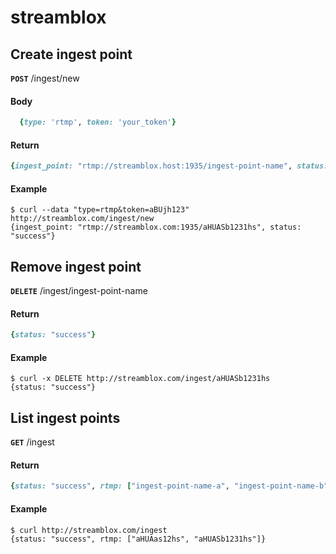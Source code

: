 # streamblox

## Create ingest point

**<code>POST</code>** /ingest/new 

#### Body
```ruby
  {type: 'rtmp', token: 'your_token'}
```

#### Return
```ruby
{ingest_point: "rtmp://streamblox.host:1935/ingest-point-name", status: "success"}
```

#### Example
```shell
$ curl --data "type=rtmp&token=aBUjh123" http://streamblox.com/ingest/new
{ingest_point: "rtmp://streamblox.com:1935/aHUASb1231hs", status: "success"}
```

## Remove ingest point

**<code>DELETE</code>** /ingest/ingest-point-name

#### Return
```ruby
{status: "success"}
```

#### Example
```shell
$ curl -x DELETE http://streamblox.com/ingest/aHUASb1231hs
{status: "success"}
```

## List ingest points

**<code>GET</code>** /ingest

#### Return
```ruby
{status: "success", rtmp: ["ingest-point-name-a", "ingest-point-name-b"]}
```

#### Example
```shell
$ curl http://streamblox.com/ingest
{status: "success", rtmp: ["aHUAas12hs", "aHUASb1231hs"]}
```
